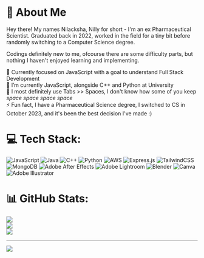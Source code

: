 # 💫 About Me

Hey there! My names Nilacksha, Nilly for short - I'm an ex Pharmaceutical Scientist. Graduated back in 2022, worked in the field for a tiny bit before randomly switching to a Computer Science degree. 

Codings definitely new to me, ofcourse there are some difficulty parts, but nothing I haven't enjoyed learning and implementing. 

🔭 Currently focused on JavaScript with a goal to understand Full Stack Development<br>🌱 I’m currently JavaScript, alongside C++ and Python at University<br>💬 I most definitely use Tabs >> Spaces, I don't know how some of you keep *space space space space*<br>⚡ Fun fact, I have a Pharmaceutical Science degree, I switched to CS in October 2023, and it's been the best decision I've made :)


# 💻 Tech Stack:
![JavaScript](https://img.shields.io/badge/javascript-%23323330.svg?style=for-the-badge&logo=javascript&logoColor=%23F7DF1E) ![Java](https://img.shields.io/badge/java-%23ED8B00.svg?style=for-the-badge&logo=openjdk&logoColor=white) ![C++](https://img.shields.io/badge/c++-%2300599C.svg?style=for-the-badge&logo=c%2B%2B&logoColor=white) ![Python](https://img.shields.io/badge/python-3670A0?style=for-the-badge&logo=python&logoColor=ffdd54) ![AWS](https://img.shields.io/badge/AWS-%23FF9900.svg?style=for-the-badge&logo=amazon-aws&logoColor=white) ![Express.js](https://img.shields.io/badge/express.js-%23404d59.svg?style=for-the-badge&logo=express&logoColor=%2361DAFB) ![TailwindCSS](https://img.shields.io/badge/tailwindcss-%2338B2AC.svg?style=for-the-badge&logo=tailwind-css&logoColor=white) ![MongoDB](https://img.shields.io/badge/MongoDB-%234ea94b.svg?style=for-the-badge&logo=mongodb&logoColor=white) ![Adobe After Effects](https://img.shields.io/badge/Adobe%20After%20Effects-9999FF.svg?style=for-the-badge&logo=Adobe%20After%20Effects&logoColor=white) ![Adobe Lightroom](https://img.shields.io/badge/Adobe%20Lightroom-31A8FF.svg?style=for-the-badge&logo=Adobe%20Lightroom&logoColor=white) ![Blender](https://img.shields.io/badge/blender-%23F5792A.svg?style=for-the-badge&logo=blender&logoColor=white) ![Canva](https://img.shields.io/badge/Canva-%2300C4CC.svg?style=for-the-badge&logo=Canva&logoColor=white) ![Adobe Illustrator](https://img.shields.io/badge/adobe%20illustrator-%23FF9A00.svg?style=for-the-badge&logo=adobe%20illustrator&logoColor=white)
# 📊 GitHub Stats:
![](https://github-readme-stats.vercel.app/api?username=NillyDhane&theme=swift&hide_border=false&include_all_commits=false&count_private=false)<br/>
![](https://github-readme-streak-stats.herokuapp.com/?user=NillyDhane&theme=swift&hide_border=false)<br/>
![](https://github-readme-stats.vercel.app/api/top-langs/?username=NillyDhane&theme=swift&hide_border=false&include_all_commits=false&count_private=false&layout=compact)

---
[![](https://visitcount.itsvg.in/api?id=NillyDhane&icon=8&color=12)](https://visitcount.itsvg.in)

<!-- Proudly created with GPRM ( https://gprm.itsvg.in ) -->
